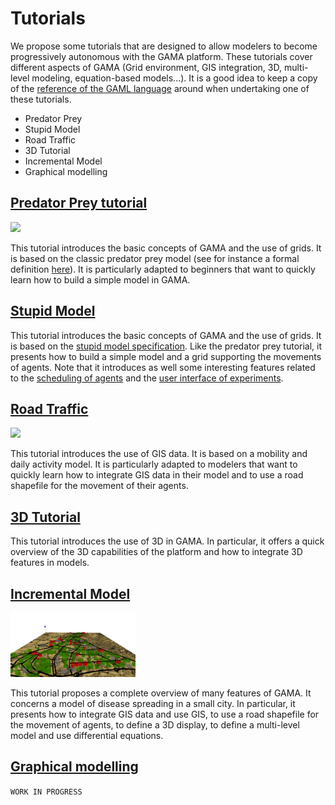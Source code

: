 # Tutorials




We propose some tutorials that are designed to allow modelers to become progressively autonomous with the GAMA platform. These tutorials cover different aspects of GAMA (Grid environment, GIS integration, 3D, multi-level modeling, equation-based models...). It is a good idea to keep a copy of the [reference of the GAML language](G__GamlReference) around when undertaking one of these tutorials.

<ul>
<li>Predator Prey</li>
<li>Stupid Model</li>
<li>Road Traffic</li>
<li>3D Tutorial</li>
<li> Incremental Model</li>
<li> Graphical modelling</li>
</ul>



<a href='Hidden comment: 
It seems impossible to have a link to each tutorial below because titles are also links. In addition, the html tag "a" is not supported.
'></a>




## [Predator Prey tutorial](Tutorial__PredatorPreyTutorial)
<a></a>
<img src='http://gama-platform.googlecode.com/files/predator_prey.png' width='200/><br' />

This tutorial introduces the basic concepts of GAMA and the use of grids. It is based on the classic predator prey model (see for instance a formal definition [here](http://www.scholarpedia.org/article/Agent_based_modeling)). It is particularly adapted to beginners that want to quickly learn how to build a simple model in GAMA.




## [Stupid Model](Tutorial__StupidModelTutorial)
<a></a>
This tutorial introduces the basic concepts of GAMA and the use of grids. It is based on the [stupid model specification](http://condor.depaul.edu/slytinen/abm/StupidModel/). Like the predator prey tutorial, it presents how to build a simple model and a grid supporting the movements of agents. Note that it introduces as well some interesting features related to the [scheduling of agents](G__RuntimeConcepts) and the [user interface of experiments](G__ExperimentsUserInterface).




## [Road Traffic](Tutorial__RoadTrafficTutorial)
<a></a>
<img src='http://gama-platform.googlecode.com/files/road_traffic.png' width='200/><br' />

This tutorial introduces the use of GIS data. It is based on a mobility and daily activity model. It is particularly adapted to modelers that want to quickly learn how to integrate GIS data in their model and to use a road shapefile for the movement of their agents.




## [3D Tutorial](Tutorial__ThreeDTutorial)
<a></a>
This tutorial introduces the use of 3D in GAMA. In particular, it offers a quick overview of the 3D capabilities of the platform and how to integrate 3D features in models.




## [Incremental Model](Tutorial__IncrementalTutorial)
<a></a>

<img src='images/Tutorials/Incremental_model/incremental_model.jpg' width='200' />


This tutorial proposes a complete overview of many features of GAMA. It concerns a model of disease spreading in a small city. In particular, it presents how to integrate GIS data and use GIS, to use a road shapefile for the movement of agents, to define a 3D display, to define a multi-level model and use differential equations.


## [Graphical modelling](Tutorial__GraphicModelling)
`WORK IN PROGRESS`
<a></a>

<img src='' width='200' />
